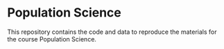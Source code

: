 # Population Science

This repository contains the code and data to reproduce the materials for the course Population Science.
